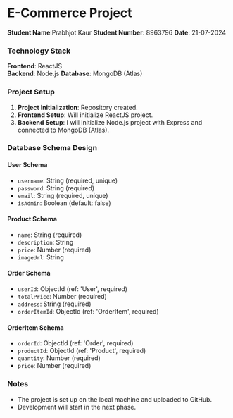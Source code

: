 # E-Commerce Project

**Student Name**:Prabhjot Kaur
**Student Number**: 8963796
**Date**: 21-07-2024

### Technology Stack

**Frontend**: ReactJS  
**Backend**: Node.js 
**Database**: MongoDB (Atlas)

### Project Setup

1. **Project Initialization**: Repository created.
2. **Frontend Setup**: Will initialize ReactJS project.
3. **Backend Setup**: I will initialize Node.js project with Express and connected to MongoDB (Atlas).
### Database Schema Design

#### User Schema
- `username`: String (required, unique)
- `password`: String (required)
- `email`: String (required, unique)
- `isAdmin`: Boolean (default: false)

#### Product Schema
- `name`: String (required)
- `description`: String
- `price`: Number (required)
- `imageUrl`: String

#### Order Schema
- `userId`: ObjectId (ref: 'User', required)
- `totalPrice`: Number (required)
- `address`: String (required)
- `orderItemId`: ObjectId (ref: 'OrderItem', required)

#### OrderItem Schema
- `orderId`: ObjectId (ref: 'Order', required)
- `productId`: ObjectId (ref: 'Product', required)
- `quantity`: Number (required)
- `price`: Number (required)

### Notes

- The project is set up on the local machine and uploaded to GitHub.
- Development will start in the next phase.

